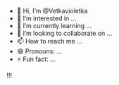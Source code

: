 - 👋 Hi, I’m @Vetkavioletka
- 👀 I’m interested in ...
- 🌱 I’m currently learning ...
- 💞️ I’m looking to collaborate on ...
- 📫 How to reach me ...
- 😄 Pronouns: ...
- ⚡ Fun fact: ...

!!!
<!---
Vetkavioletka/Vetkavioletka is a ✨ special ✨ repository because its `README.md` (this file) appears on your GitHub profile.
You can click the Preview link to take a look at your changes.
--->

